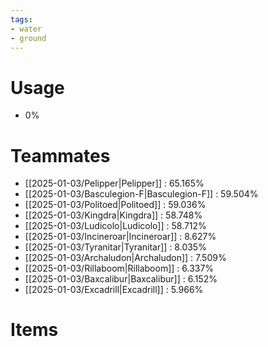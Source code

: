 ```yaml
---
tags:
- water
- ground
---
```

# Usage
- 0%
# Teammates
- [[2025-01-03/Pelipper|Pelipper]] : 65.165%
- [[2025-01-03/Basculegion-F|Basculegion-F]] : 59.504%
- [[2025-01-03/Politoed|Politoed]] : 59.036%
- [[2025-01-03/Kingdra|Kingdra]] : 58.748%
- [[2025-01-03/Ludicolo|Ludicolo]] : 58.712%
- [[2025-01-03/Incineroar|Incineroar]] : 8.627%
- [[2025-01-03/Tyranitar|Tyranitar]] : 8.035%
- [[2025-01-03/Archaludon|Archaludon]] : 7.509%
- [[2025-01-03/Rillaboom|Rillaboom]] : 6.337%
- [[2025-01-03/Baxcalibur|Baxcalibur]] : 6.152%
- [[2025-01-03/Excadrill|Excadrill]] : 5.966%
# Items